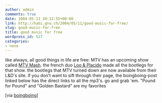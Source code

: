 ```yaml
---
author: admin
comments: true
date: 2004-05-11 20:12:55+00:00
link: http://habi.gna.ch/2004/05/11/good-music-for-free/
slug: good-music-for-free
title: good music for free
wordpress_id: 527
categories:
- none
---
```


like always, all good things in life are free:
MTV has an upcoming show called [MTV Mash](http://www.mtvmash.com/). the french duo [Loo & Placido](http://loo-and-placido.audio-sault.com/) made all the bootlegs for that show.
the bootlegs that MTV turned down are now available from their L&D's site. if you don't want to sift through their page, the boingboing-post linked below has the direct links to all the mp3's. go and grab 'em. "Pound for Pound" and "Golden Bastard" are my favorites

[via [boingboing](http://www.boingboing.net/2004/05/10/mtvs_new_mashup_boot.html)]
